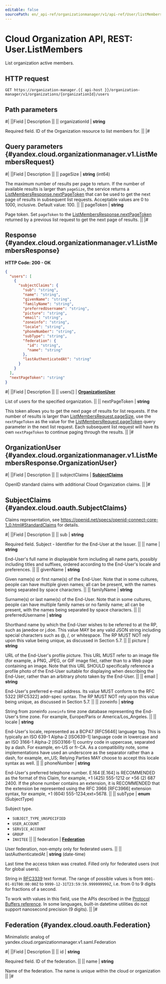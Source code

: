```yaml
---
editable: false
sourcePath: en/_api-ref/organizationmanager/v1/api-ref/User/listMembers.md
---
```


# Cloud Organization API, REST: User.ListMembers

List organization active members.

## HTTP request

```
GET https://organization-manager.{{ api-host }}/organization-manager/v1/organizations/{organizationId}/users
```

## Path parameters

#|
||Field | Description ||
|| organizationId | **string**

Required field. ID of the Organization resource to list members for. ||
|#

## Query parameters {#yandex.cloud.organizationmanager.v1.ListMembersRequest}

#|
||Field | Description ||
|| pageSize | **string** (int64)

The maximum number of results per page to return. If the number of available
results is larger than `pageSize`, the service returns a [ListMembersResponse.nextPageToken](#yandex.cloud.organizationmanager.v1.ListMembersResponse)
that can be used to get the next page of results in subsequent list requests.
Acceptable values are 0 to 1000, inclusive. Default value: 100. ||
|| pageToken | **string**

Page token. Set `pageToken`
to the [ListMembersResponse.nextPageToken](#yandex.cloud.organizationmanager.v1.ListMembersResponse)
returned by a previous list request to get the next page of results. ||
|#

## Response {#yandex.cloud.organizationmanager.v1.ListMembersResponse}

**HTTP Code: 200 - OK**

```json
{
  "users": [
    {
      "subjectClaims": {
        "sub": "string",
        "name": "string",
        "givenName": "string",
        "familyName": "string",
        "preferredUsername": "string",
        "picture": "string",
        "email": "string",
        "zoneinfo": "string",
        "locale": "string",
        "phoneNumber": "string",
        "subType": "string",
        "federation": {
          "id": "string",
          "name": "string"
        },
        "lastAuthenticatedAt": "string"
      }
    }
  ],
  "nextPageToken": "string"
}
```

#|
||Field | Description ||
|| users[] | **[OrganizationUser](#yandex.cloud.organizationmanager.v1.ListMembersResponse.OrganizationUser)**

List of users for the specified organization. ||
|| nextPageToken | **string**

This token allows you to get the next page of results for list requests. If the number of results
is larger than [ListMembersRequest.pageSize](#yandex.cloud.organizationmanager.v1.ListMembersRequest), use the `nextPageToken` as the value
for the [ListMembersRequest.pageToken](#yandex.cloud.organizationmanager.v1.ListMembersRequest) query parameter in the next list request.
Each subsequent list request will have its own `nextPageToken` to continue paging through the results. ||
|#

## OrganizationUser {#yandex.cloud.organizationmanager.v1.ListMembersResponse.OrganizationUser}

#|
||Field | Description ||
|| subjectClaims | **[SubjectClaims](#yandex.cloud.oauth.SubjectClaims)**

OpenID standard claims with additional Cloud Organization claims. ||
|#

## SubjectClaims {#yandex.cloud.oauth.SubjectClaims}

Claims representation, see https://openid.net/specs/openid-connect-core-1_0.html#StandardClaims for details.

#|
||Field | Description ||
|| sub | **string**

Required field. Subject - Identifier for the End-User at the Issuer. ||
|| name | **string**

End-User's full name in displayable form including all name parts, possibly including titles and suffixes, ordered according to the End-User's locale and preferences. ||
|| givenName | **string**

Given name(s) or first name(s) of the End-User. Note that in some cultures, people can have multiple given names; all can be present, with the names being separated by space characters. ||
|| familyName | **string**

Surname(s) or last name(s) of the End-User. Note that in some cultures, people can have multiple family names or no family name; all can be present, with the names being separated by space characters. ||
|| preferredUsername | **string**

Shorthand name by which the End-User wishes to be referred to at the RP, such as janedoe or j.doe.
This value MAY be any valid JSON string including special characters such as @, /, or whitespace. The RP MUST NOT rely upon this value being unique, as discussed in Section 5.7. ||
|| picture | **string**

URL of the End-User's profile picture. This URL MUST refer to an image file (for example, a PNG, JPEG, or GIF image file),
rather than to a Web page containing an image. Note that this URL SHOULD specifically reference a profile photo of the End-User suitable for displaying when describing the End-User, rather than an arbitrary photo taken by the End-User. ||
|| email | **string**

End-User's preferred e-mail address. Its value MUST conform to the RFC 5322 [RFC5322] addr-spec syntax.
The RP MUST NOT rely upon this value being unique, as discussed in Section 5.7. ||
|| zoneinfo | **string**

String from zoneinfo `zoneinfo` time zone database representing the End-User's time zone. For example, Europe/Paris or America/Los_Angeles. ||
|| locale | **string**

End-User's locale, represented as a BCP47 [RFC5646] language tag. This is typically an ISO 639-1 Alpha-2 [ISO639-1] language code in lowercase and an ISO 3166-1 Alpha-2 [ISO3166-1] country code in uppercase, separated by a dash.
For example, en-US or fr-CA. As a compatibility note, some implementations have used an underscore as the separator rather than a dash, for example, en_US; Relying Parties MAY choose to accept this locale syntax as well. ||
|| phoneNumber | **string**

End-User's preferred telephone number. E.164 [E.164] is RECOMMENDED as the format of this Claim, for example, +1 (425) 555-1212 or +56 (2) 687 2400.
If the phone number contains an extension, it is RECOMMENDED that the extension be represented using the RFC 3966 [RFC3966] extension syntax, for example, +1 (604) 555-1234;ext=5678. ||
|| subType | **enum** (SubjectType)

Subject type.

- `SUBJECT_TYPE_UNSPECIFIED`
- `USER_ACCOUNT`
- `SERVICE_ACCOUNT`
- `GROUP`
- `INVITEE` ||
|| federation | **[Federation](#yandex.cloud.oauth.Federation)**

User federation, non-empty only for federated users. ||
|| lastAuthenticatedAt | **string** (date-time)

Last time the access token was created. Filled only for federated users (not for global users).

String in [RFC3339](https://www.ietf.org/rfc/rfc3339.txt) text format. The range of possible values is from
`0001-01-01T00:00:00Z` to `9999-12-31T23:59:59.999999999Z`, i.e. from 0 to 9 digits for fractions of a second.

To work with values in this field, use the APIs described in the
[Protocol Buffers reference](https://developers.google.com/protocol-buffers/docs/reference/overview).
In some languages, built-in datetime utilities do not support nanosecond precision (9 digits). ||
|#

## Federation {#yandex.cloud.oauth.Federation}

Minimalistic analog of yandex.cloud.organizationmanager.v1.saml.Federation

#|
||Field | Description ||
|| id | **string**

Required field. ID of the federation. ||
|| name | **string**

Name of the federation. The name is unique within the cloud or organization ||
|#